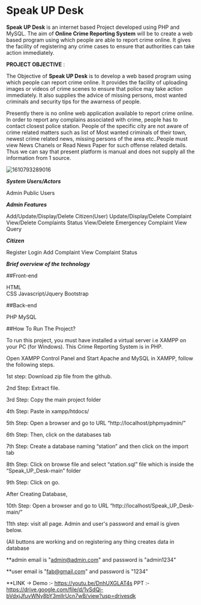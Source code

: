 # Speak UP Desk

**Speak UP Desk** is an internet based Project developed using PHP and MySQL. The aim of **Online Crime Reporting System** will be to create a web based program using which people are able to report crime online. It gives the facility of registering any crime cases to ensure that authorities can take action immediately.

**PROJECT OBJECTIVE** :

The Objective of **Speak UP Desk** is to develop a web based program using which people can report crime online. It provides the facility of uploading images or videos of crime scenes to ensure that police may take action immediately. It also supplies the advice of missing persons, most wanted criminals and security tips for the awarness of people.
    
Presently there is no online web application available to report crime online. In order to report any complains associated with crime, people has to contact closest police station. People of the specific city are not aware of crime related matters such as list of Most wanted criminals of their town, newest crime related news, missing persons of the area etc..People must view News Chanels or Read News Paper for such offense related details. Thus we can say that present platform is manual and does not supply all the information from 1 source.

![1610793289016](https://user-images.githubusercontent.com/62890747/104809640-b4275980-5814-11eb-8804-6d13ad685bb6.jpg)    

***System Users/Actors***



Admin
Public Users


***Admin Features***



Add/Update/Display/Delete Citizen(User)
Update/Display/Delete Complaint
View/Delete Complaints Status
View/Delete Emergencey Complaint
View Query



***Citizen***




Register
Login
Add Complaint
View Complaint Status



***Brief overview of the technology***


##Front-end




HTML	
CSS
Javascript/Jquery
Bootstrap


##Back-end



PHP
MySQL


##How To Run The Project?




To run this project, you must have installed a virtual server i.e XAMPP on your PC (for Windows). This Crime Reporting System is in PHP.



Open XAMPP Control Panel and Start Apache and MySQL in XAMPP, follow the following steps.



1st step: Download zip file from the github.


2nd Step: Extract file.


3rd Step: Copy the main project folder


4th Step: Paste in xampp/htdocs/



5th Step: Open a browser and go to URL “http://localhost/phpmyadmin/”


6th Step: Then, click on the databases tab


7th Step: Create a database naming “station” and then click on the import tab



8th Step: Click on browse file and select “station.sql” file which is inside the “Speak_UP_Desk-main” folder



9th Step: Click on go.



After Creating Database,



10th Step: Open a browser and go to URL “http://localhost/Speak_UP_Desk-main/”


11th step: visit all page. Admin and user's password and email is given below.


(All buttons are working and on registering any thing creates data in database



**admin email is "admin@admin.com"  and password is "admin1234"   


**user email is  "fab@gmail.com"  and password is  "1234"      

**LINK ->
Demo :- https://youtu.be/DnhUXGLAT4s
PPT :- 
https://drive.google.com/file/d/1vSdQi-bVdxjJfuvWNy8bY3mlIrUcn7wB/view?usp=drivesdk

